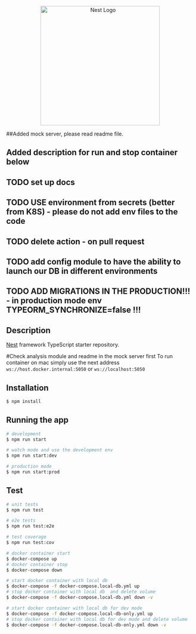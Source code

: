 <p align="center">
  <a href="http://nestjs.com/" target="blank"><img src="https://nestjs.com/img/logo_text.svg" width="320" alt="Nest Logo" /></a>
</p>


##Added mock server, please read readme file.

## Added description for run and stop container below

## TODO set up docs
## TODO USE environment from secrets (better from K8S) - please do not add env files to the code
## TODO delete action - on pull request
## TODO add config module to have the ability to launch our DB in different environments

## TODO ADD MIGRATIONS IN THE PRODUCTION!!! - in production mode env TYPEORM_SYNCHRONIZE=false  !!! 

## Description

[Nest](https://github.com/nestjs/nest) framework TypeScript starter repository.

#Check analysis module and readme in the mock server first
To run container on mac simply use the next address `ws://host.docker.internal:5050` or `ws://localhost:5050`


## Installation

```bash
$ npm install
```

## Running the app

```bash
# development
$ npm run start

# watch mode and use the development env 
$ npm run start:dev

# production mode
$ npm run start:prod
```

## Test

```bash
# unit tests
$ npm run test

# e2e tests
$ npm run test:e2e

# test coverage
$ npm run test:cov

# docker container start 
$ docker-compose up
# docker container stop 
$ docker-compose down

# start docker container with local db
$ docker-compose -f docker-compose.local-db.yml up
# stop docker container with local db  and delete volume
$ docker-compose -f docker-compose.local-db.yml down -v

# start docker container with local db for dev mode
$ docker-compose -f docker-compose.local-db-only.yml up
# stop docker container with local db for dev mode and delete volume
$ docker-compose -f docker-compose.local-db-only.yml down -v



```






